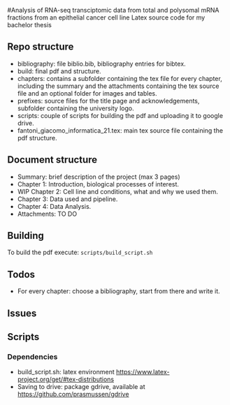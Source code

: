 #Analysis of RNA-seq transciptomic data from total and polysomal mRNA fractions from an epithelial cancer cell line
Latex source code for my bachelor thesis

## Repo structure
* bibliography: file biblio.bib, bibliography entries for bibtex.
* build: final pdf and structure.
* chapters: contains a subfolder containing the tex file for every chapter, including the summary and the attachments containing the tex source file and an optional folder for images and tables.
* prefixes: source files for the title page and acknowledgements, subfolder containing the university logo.
* scripts: couple of scripts for building the pdf and uploading it to google drive.
* fantoni_giacomo_informatica_21.tex: main tex source file containing the pdf structure.

## Document structure
* Summary: brief description of the project (max 3 pages)
* Chapter 1: Introduction, biological processes of interest.
* WIP Chapter 2: Cell line and conditions, what and why we used them.
* Chapter 3: Data used and pipeline.
* Chapter 4: Data Analysis.
* Attachments: TO DO

## Building
To build the pdf execute:
`scripts/build_script.sh`

## Todos
* For every chapter: choose a bibliography, start from there and write it.

## Issues

## Scripts
### Dependencies
* build_script.sh: latex environment <https://www.latex-project.org/get/#tex-distributions>
* Saving to drive: package gdrive, available at <https://github.com/prasmussen/gdrive>

